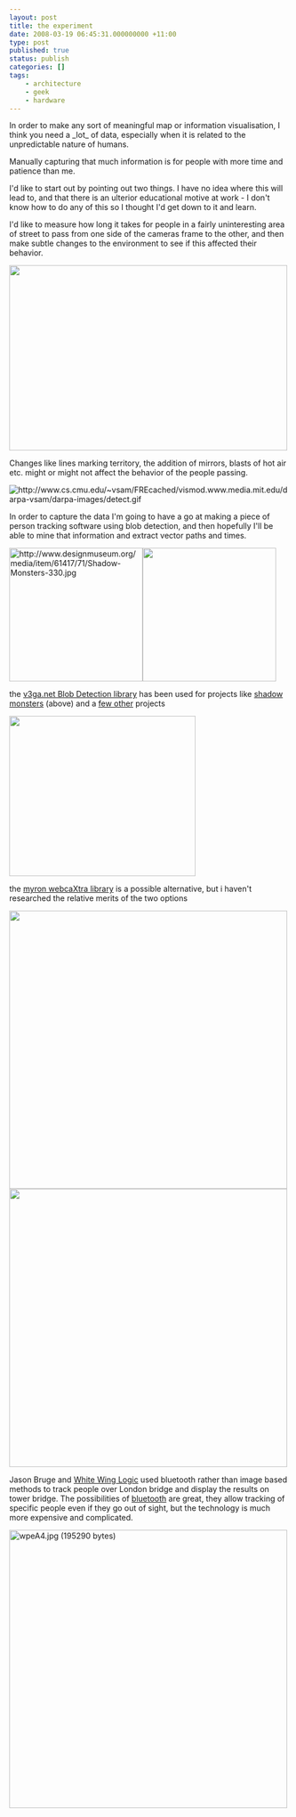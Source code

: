 ```yaml
---
layout: post
title: the experiment
date: 2008-03-19 06:45:31.000000000 +11:00
type: post
published: true
status: publish
categories: []
tags:
    - architecture
    - geek
    - hardware
---
```


<p>In order to make any sort of meaningful map or information visualisation, I think you need a _lot_ of data, especially when it is related to the unpredictable nature of humans.</p>
<p>Manually capturing that much information is for people with more time and patience than me.</p>
<p>I'd like to start out by pointing out two things. I have no idea where this will lead to, and that there is an ulterior educational motive at work - I don't know how to do any of this so I thought I'd get down to it and learn.</p>
<p>I'd like to measure how long it takes for people in a fairly uninteresting area of street to pass from one side of the cameras frame to the other, and then make subtle changes to the environment to see if this affected their behavior.</p>
<p><img src="{{ site.baseurl }}/assets/lookDownTrackPrototype.gif" height="333" width="500" /></p>
<p>Changes like lines marking territory,  the addition of mirrors, blasts of hot air etc. might or might not affect the behavior of the people passing. </p>
<p><img src="{{ site.baseurl }}/assets/detect.gif" alt="http://www.cs.cmu.edu/~vsam/FREcached/vismod.www.media.mit.edu/darpa-vsam/darpa-images/detect.gif" /></p>
<p>In order to capture the data I'm going to have a go at making a piece of person tracking software using blob detection, and then hopefully I'll be able to mine that information and extract vector paths and times.</p>
<p><img src="{{ site.baseurl }}/assets/Shadow-Monsters-330.jpg" title="http://www.designmuseum.org/media/item/61417/71/Shadow-Monsters-330.jpg" alt="http://www.designmuseum.org/media/item/61417/71/Shadow-Monsters-330.jpg" width="240" /><img src="{{ site.baseurl }}/assets/data_item_1_img.jpg" border="0" width="240" /></p>
<p>the <a href="http://www.v3ga.net/processing/BlobDetection/" target="_blank">v3ga.net Blob Detection library</a> has been used for projects like <a href="http://www.worthersoriginal.com/viki/">shadow monsters</a> (above) and a <a href="http://www.v3ga.net/processing/BlobDetection/index-page-projects.html">few other</a> projects</p>
<p><img src="{{ site.baseurl }}/assets/vector_outline.jpg" height="288" width="335" /></p>
<p>the <a href="http://webcamxtra.sourceforge.net/reference.shtml">myron webcaXtra library</a> is a possible alternative, but i haven't researched the relative merits of the two options</p>
<p><img src="{{ site.baseurl }}/assets/blob-recognition.jpg" width="500" /><img src="{{ site.baseurl }}/assets/webcamxtra_cactus.jpg" width="500" /></p>
<p>Jason Bruge and  <a href="http://www.redremote.co.uk/whitewing/switchedon.html.">White Wing Logic</a> used bluetooth rather than image based methods to track people over London bridge and display the results on tower bridge. The possibilities of <a href="http://en.wikipedia.org/wiki/Bluetooth">bluetooth</a> are great, they allow tracking of specific people even if they go out of sight, but the technology is much more expensive and complicated.</p>
<p><img src="{{ site.baseurl }}/assets/switch4.jpg" title="wpeA4.jpg (195290 bytes)" alt="wpeA4.jpg (195290 bytes)" width="500" /></p>
